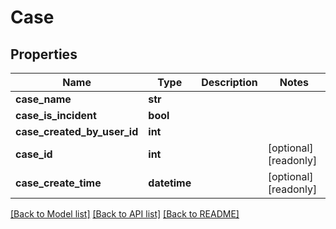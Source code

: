 # Case

## Properties
Name | Type | Description | Notes
------------ | ------------- | ------------- | -------------
**case_name** | **str** |  | 
**case_is_incident** | **bool** |  | 
**case_created_by_user_id** | **int** |  | 
**case_id** | **int** |  | [optional] [readonly] 
**case_create_time** | **datetime** |  | [optional] [readonly] 

[[Back to Model list]](../README.md#documentation-for-models) [[Back to API list]](../README.md#documentation-for-api-endpoints) [[Back to README]](../README.md)


